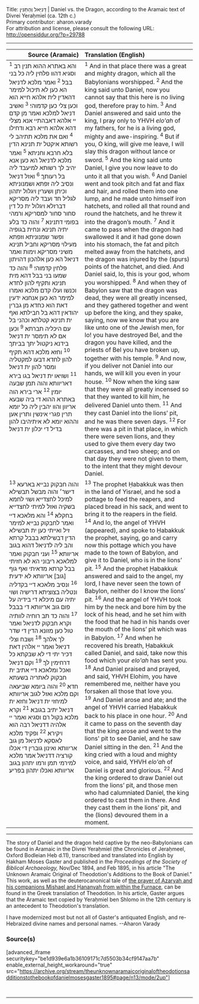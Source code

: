 <html>
<head></head>
<body>
Title: דָּנִיֵּאל וְהַתַּנִּין | Daniel vs. the Dragon, according to the Aramaic text of Divrei Yeraḥmiel (ca. 12th c.)<br />
Primary contributor: aharon.varady<br />
For attribution and license, please consult the following URL: <a href="http://opensiddur.org/?p=29788">http://opensiddur.org/?p=29788</a>
<p />
<hr />

<table style="margin-left: auto;margin-right: auto;" class="draggable">
<thead><tr><th id="x" style="text-align: right;">Source (Aramaic)</th><th style="text-align: left;">Translation (English)</th></tr></thead>
<tbody>
<tr><td style="vertical-align:top;">
<div class="liturgy"><span lang="he">
<sup>1</sup>&nbsp;והא באתרא ההוא תנין רב וסגיא דהוו פלחין ליה כל בני בבל׃ <sup>2</sup>&nbsp;ואמר מלכא לדניאל הא כען לא תיכול למימר דהאדין לית אלהא חייא הוא וכען צלי כען קדמוהי׃ <sup>3</sup>&nbsp;ואשיב דניאל למלכא ואמר מן קדם יי אלהא דאבהתיי אנא מצלי דהא אלהא חייא רבא ודחילו׃ <sup>4</sup>&nbsp;ואם את מלכא תתיהב לי רשותא איקטל ית תנינא הדין בלא חרבא וחניתא׃ <sup>5</sup>&nbsp;ואמר מלכא לדניאל הא כען אנא יהיב לך רשותא למיעבד ליה בל רעותך׃ <sup>6</sup>&nbsp;ואזל דניאל ונסיב ליה זפתא ושמנוניתא וכיתן ושערין ויגלול יתהון לגליל חד ועבד ליה מסריקא דברזלא ויגלול ית כל דין סחור סחור למסריקא ורמהי בפומי דתנינא׃ <sup>7</sup>&nbsp;והוה כד בלע יתיה תנינא ונחית בגופיה ופשר שמנוניתא וזפתא מעילוי מסריקא וחביל תנינא משיני מסריקא וימות ואמר דניאל הא כען אלהכון דהויתון פלחין קדמוהי׃ <sup>8</sup>&nbsp;והוה כד שמעו בני בבל דהא מית תנינא ותקיף להון לחדא וכנשו ועלו קדם מלכא ואמרו למימר הא כען אנחנא ידעין דאת הוא כחדא מן גברין יהודאין דהא בל חבילתא ואף ית תנינא קטלתא וכהני בל עם היכליה תברתא׃ <sup>9</sup>&nbsp;וכען אם לא תימסר ית דניאל בידנא ניקטול יתך בביתך׃ <sup>10</sup>&nbsp;וחזא מלכא דהא תקיף להון לחדא דבעו למקטליה ומסר להון ית דניאל׃ <sup>11</sup>&nbsp;ושויאו ית דניאל בגו בירא דאריוותא והוה תמן שבעה יומין׃ <sup>12</sup>&nbsp;ארי בירא הוה באתרא ההוא די ביה שבעא אריוון והוו יהבין ליה כל יומא תרין פגרי אינשין ותרין אען וההוא יומא לא איתיהיבו להון בדיל די יכלון ית דניאל׃ 
</span></div></td>
 
<td style="vertical-align:top;">
<div class="english">
<sup>1</sup>&nbsp;And in that place there was a great and mighty dragon, which all the Babylonians worshipped. <sup>2</sup>&nbsp;And the king said unto Daniel, now you cannot say that this here is no living god, therefore pray to him. <sup>3</sup>&nbsp;And Daniel answered and said unto the king, I pray only to YHVH <em>elo'ah</em> of my fathers, for he is a living god, mighty and awe-inspiring. <sup>4</sup>&nbsp;But if you, O king, will give me leave, I will slay this dragon without lance or sword. <sup>5</sup>&nbsp;And the king said unto Daniel, I give you now leave to do unto it all that you wish. <sup>6</sup>&nbsp;And Daniel went and took pitch and fat and flax and hair, and rolled them into one lump, and he made unto himself iron hatchets, and rolled all that round and round the hatchets, and he threw it into the dragon’s mouth. <sup>7</sup>&nbsp;And it came to pass when the dragon had swallowed it and it had gone down into his stomach, the fat and pitch melted away from the hatchets, and the dragon was injured by the (spurs) points of the hatchet, and died. And Daniel said, lo, this is your god, whom you worshipped. <sup>8</sup>&nbsp;And when they of Babylon saw that the dragon was dead, they were all greatly incensed, and they gathered together and went up before the king, and they spake, saying, now we know that you are like unto one of the Jewish men, for lo! you have destroyed Bel, and the dragon you have killed, and the priests of Bel you have broken up, together with his temple. <sup>9</sup>&nbsp;And now, if you deliver not Daniel into our hands, we will kill you even in your house. <sup>10</sup>&nbsp;Now when the king saw that they were all greatly incensed so that they wanted to kill him, he delivered Daniel unto them. <sup>11</sup>&nbsp;And they cast Daniel into the lions’ pit, and he was there seven days. <sup>12</sup>&nbsp;For there was a pit in that place, in which there were seven lions, and they used to give them every day two carcasses, and two sheep; and on that day they were not given to them, to the intent that they might devour Daniel. 
</div></td></tr>


<tr><td style="vertical-align:top;">
<div class="liturgy"><span lang="he">
<sup>13</sup>&nbsp;והוה חבקוק נבייא בארעא דישר׳ והוה מבשל תבשילא למיכל לחצדייא ושוי לחמא בשקיה ואזל למיתי לחצדייא בחקלא׃ <sup>14</sup>&nbsp;והא מלאכא דיי ואמר לחבקוק נבייא למימר זיל ואייתי כען ית תבשילא הדין דבשילתא בבבל קרתא והב ליה לדניאל דהוא בגוב אריוותא׃ <sup>15</sup>&nbsp;ועני חבקוק ואמר למלאכא ריבוני הא לא חזיתי בבל קרתא מדאיתי ואף גוף [גוב] אריוותא לא ידעית׃ <sup>16</sup>&nbsp;ונסיב מלאכא דיי בקדליה ונטליה בצוציתא דרישיה ושוי יתיה עם מיכלא די בידיה על פום גוב אריוותא די בבבל׃ <sup>17</sup>&nbsp;והוה כד תב רוחיה לוותיה וקרא חבקוק לדניאל ואמר טול כען מזונא הדין די שדר לך אלהך׃ <sup>18</sup>&nbsp;ושבח וצלי דניאל ואמר יי אלהין דאת דכיר יתי די לא שבקתא כל דרחימין לך׃ <sup>19</sup>&nbsp;וקם דניאל ואכל ומלאכא דיי אתיב ית חבקוק לאתריה בשעתא חדא׃ <sup>20</sup>&nbsp;והוה ביומא שביעאה וקם מלכא ואזל לגוב אריוותא למיחזי ית דניאל וחזא ית דניאל יתיב בגובא׃ <sup>21</sup>&nbsp;וקרא מלכא בקול רם וסגיא ואמר יי אלהיה דדניאל רבה הוא ויקירא׃ <sup>22</sup>&nbsp;ופקיד מלכא לאסקא לדניאל מן גוב אריוותא ואינון גוברין די אכלו קורציה דדניאל אמר מלכא למירמי תמן ורמו יתהון בגוב אריוותא ואכלו יתהון בפריע׃
</span></div></td>
 
<td style="vertical-align:top;">
<div class="english">
<sup>13</sup>&nbsp;The prophet Ḥabakkuk was then in the land of Yisrael, and he sod a pottage to feed the reapers, and placed bread in his sack, and went to bring it to the reapers in the field. <sup>14</sup>&nbsp;And lo, the angel of YHVH (appeared), and spoke to Ḥabakkuk the prophet, saying, go and carry now this pottage which you have made to the town of Babylon, and give it to Daniel, who is in the lions’ pit. <sup>15</sup>&nbsp;And the prophet Ḥabakkuk answered and said to the angel, my lord, I have never seen the town of Babylon, neither do I know the lions’ pit. <sup>16</sup>&nbsp;And the angel of YHVH took him by the neck and bore him by the lock of his head, and he set him with the food that he had in his hands over the mouth of the lions’ pit which was in Babylon. <sup>17</sup>&nbsp;And when he recovered his breath, Ḥabakkuk called Daniel, and said, take now this food which your <em>elo'ah</em> has sent you. <sup>18</sup>&nbsp;And Daniel praised and prayed, and said, YHVH Elohim, you have remembered me, neither have you forsaken all those that love you. <sup>19</sup>&nbsp;And Daniel arose and ate; and the angel of YHVH carried Ḥabakkuk back to his place in one hour. <sup>20</sup>&nbsp;And it came to pass on the seventh day that the king arose and went to the lions' pit to see Daniel, and he saw Daniel sitting in the den. <sup>21</sup>&nbsp;And the king cried with a loud and mighty voice, and said, YHVH <em>elo'ah</em> of Daniel is great and glorious. <sup>22</sup>&nbsp;And the king ordered to draw Daniel out from the lions’ pit, and those men who had calumniated Daniel, the king ordered to cast them in there. And they cast them in the lions’ pit, and the (lions) devoured them in a moment.
</div></td></tr>
</tbody></table>

<hr />

The story of Daniel and the dragon held captive by the neo-Babylonians can be found in Aramaic in the Divrei Yeraḥmiel (the Chronicles of Jeraḥmeel, Oxford Bodleian Heb d.11), transcribed and translated into English by Ḥakham Moses Gaster and published in the <em>Proceedings of the Society of Biblical Archaeology,</em> Nov/Dec 1894, and Feb 1895, in his article "The Unknown Aramaic Original of Theodotion's Additions to the Book of Daniel." This work, as well as the deuterocanonical tale of <a href="http://opensiddur.org/?p=29769">the prayer of Azaryah and his companions Mishael and Ḥananyah from within the Furnace</a>, can be found in the Greek translation of Theodotion. In his article, Gaster argues that the Aramaic text copied by Yeraḥmiel ben Shlomo in the 12th century is an antecedent to Theodotion's translation.

I have modernized most but not all of Gaster's antiquated English, and re-Hebraized divine names and personal names. --Aharon Varady

<h3>Source(s)</h3>

[advanced_iframe securitykey="be1d939e6a1b36109171c7d5503b34cf9147aa7b" enable_external_height_workaround="true" src="https://archive.org/stream/theunknownaramaicoriginaloftheodotionsadditionstothebookofdanielmosesgaster1895#page/n13/mode/2up"]

&nbsp;

<hr />

&nbsp;
</body>
</html>